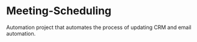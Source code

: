 # Meeting-Scheduling
Automation project that automates the process of updating CRM and email automation.
